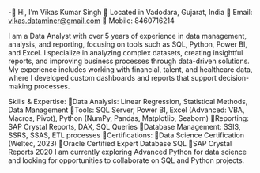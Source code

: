 -👋 Hi, I’m Vikas Kumar Singh
📍 Located in Vadodara, Gujarat, India
📧 Email: vikas.dataminer@gmail.com
📱 Mobile: 8460716214

I am a Data Analyst with over 5 years of experience in data management, analysis, and reporting, focusing on tools such as SQL, Python, Power BI, and Excel. I specialize in analyzing complex datasets, creating insightful reports, and improving business processes through data-driven solutions. My experience includes working with financial, talent, and healthcare data, where I developed custom dashboards and reports that support decision-making processes.

Skills & Expertise:
🔹Data Analysis: Linear Regression, Statistical Methods, Data Management
🔹Tools: SQL Server, Power BI, Excel (Advanced: VBA, Macros, Pivot), Python (NumPy, Pandas, Matplotlib, Seaborn)
🔹Reporting: SAP Crystal Reports, DAX, SQL Queries
🔹Database Management: SSIS, SSRS, SSAS, ETL processes
🔹Certifications:
🔹Data Science Certification (Weltec, 2023)
🔹Oracle Certified Expert Database SQL
🔹SAP Crystal Reports 2020
I am currently exploring Advanced Python for data science and looking for opportunities to collaborate on SQL and Python projects.

